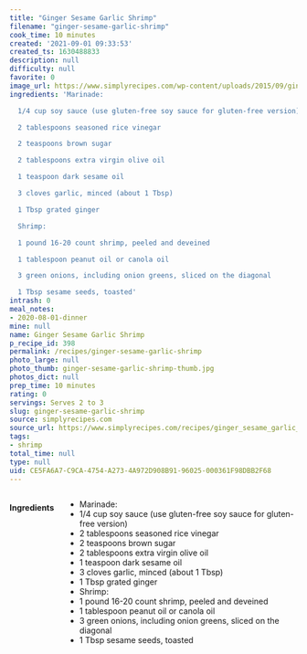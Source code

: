 ```yaml
---
title: "Ginger Sesame Garlic Shrimp"
filename: "ginger-sesame-garlic-shrimp"
cook_time: 10 minutes
created: '2021-09-01 09:33:53'
created_ts: 1630488833
description: null
difficulty: null
favorite: 0
image_url: https://www.simplyrecipes.com/wp-content/uploads/2015/09/ginger-sesame-garlic-shrimp-vertical-a-12001-600x843.jpg
ingredients: 'Marinade:

  1/4 cup soy sauce (use gluten-free soy sauce for gluten-free version)

  2 tablespoons seasoned rice vinegar

  2 teaspoons brown sugar

  2 tablespoons extra virgin olive oil

  1 teaspoon dark sesame oil

  3 cloves garlic, minced (about 1 Tbsp)

  1 Tbsp grated ginger

  Shrimp:

  1 pound 16-20 count shrimp, peeled and deveined

  1 tablespoon peanut oil or canola oil

  3 green onions, including onion greens, sliced on the diagonal

  1 Tbsp sesame seeds, toasted'
intrash: 0
meal_notes:
- 2020-08-01-dinner
mine: null
name: Ginger Sesame Garlic Shrimp
p_recipe_id: 398
permalink: /recipes/ginger-sesame-garlic-shrimp
photo_large: null
photo_thumb: ginger-sesame-garlic-shrimp-thumb.jpg
photos_dict: null
prep_time: 10 minutes
rating: 0
servings: Serves 2 to 3
slug: ginger-sesame-garlic-shrimp
source: simplyrecipes.com
source_url: https://www.simplyrecipes.com/recipes/ginger_sesame_garlic_shrimp/
tags:
- shrimp
total_time: null
type: null
uid: CE5FA6A7-C9CA-4754-A273-4A972D908B91-96025-000361F98DBB2F68
---
```

<div class="columns large-7 small-12" id="writeup">	</div><!-- #writeup -->
</div><!-- #row-one -->
<div class="row" id="row-two">	<div class="columns large-4 small-12" id="ingredients"><h4>Ingredients</h4><div class="box box-ingredients content"><ul>
<li>Marinade:</li>
<li>1/4 cup soy sauce (use gluten-free soy sauce for gluten-free version)</li>
<li>2 tablespoons seasoned rice vinegar</li>
<li>2 teaspoons brown sugar</li>
<li>2 tablespoons extra virgin olive oil</li>
<li>1 teaspoon dark sesame oil</li>
<li>3 cloves garlic, minced (about 1 Tbsp)</li>
<li>1 Tbsp grated ginger</li>
<li>Shrimp:</li>
<li>1 pound 16-20 count shrimp, peeled and deveined</li>
<li>1 tablespoon peanut oil or canola oil</li>
<li>3 green onions, including onion greens, sliced on the diagonal</li>
<li>1 Tbsp sesame seeds, toasted</li>
</ul>
</div>	</div>	<div class="columns large-6 small-12" id="directions">	</div>